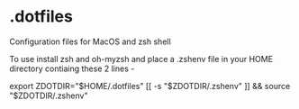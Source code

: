 # .dotfiles
Configuration files for MacOS and zsh shell

To use install zsh and oh-myzsh and place a .zshenv file in your HOME directory contiaing these 2 lines -

export ZDOTDIR="$HOME/.dotfiles"
[[ -s "$ZDOTDIR/.zshenv" ]] && source "$ZDOTDIR/.zshenv" 
